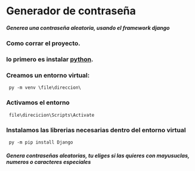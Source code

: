 # Generador de contraseña 

<h5> Generea una contraseña aleatoria, usando el framework django  </h5>

### Como corrar el proyecto. 
### lo primero es instalar [python](https://www.python.org/downloads/).
### Creamos un entorno virtual:
<code> py -m venv \file\direccion\  </code>
### Activamos el entorno
<code> file\direcicion\Scripts\Activate</code>

### Instalamos las librerias necesarias dentro del entorno virtual
<code> py -m pip install Django </code>

<h5>Genera contraseñas aleatorias, tu eliges si las quieres con mayusuclas, numeros o caracteres especiales</h5>

